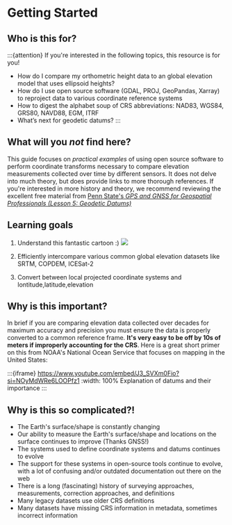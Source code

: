 # Getting Started

## Who is this for?

:::{attention} If you're interested in the following topics, this resource is for you!

   * How do I compare my orthometric height data to an global elevation model that uses ellipsoid heights?
   * How do I use open source software (GDAL, PROJ, GeoPandas, Xarray) to reproject data to various coordinate reference systems
   * How to digest the alphabet soup of CRS abbreviations: NAD83, WGS84, GRS80, NAVD88, EGM, ITRF
   * What’s next for geodetic datums?
:::

## What will you *not* find here?

This guide focuses on *practical examples* of using open source software to perform coordinate transforms necessary to compare elevation measurements collected over time by different sensors. It does not delve into much theory, but does provide links to more thorough references. If you're interested in more history and theory, we recommend reviewing the excellent free material from [Penn State's *GPS and GNSS for Geospatial Professionals (Lesson 5: Geodetic Datums)*](https://www.e-education.psu.edu/geog862/node/1669)


## Learning goals

1. Understand this fantastic cartoon :)
![](https://imgs.xkcd.com/comics/survey_marker.png)

1. Efficiently intercompare various common global elevation datasets like SRTM, COPDEM, ICESat-2

1. Convert between local projected coordinate systems and lontitude,latitude,elevation


## Why is this important?

In brief if you are comparing elevation data collected over decades for maximum accuracy and precision you must ensure the data is properly converted to a common reference frame. **It's very easy to be off by 10s of meters if improperly accounting for the CRS**. Here is a great short primer on this from NOAA's National Ocean Service that focuses on mapping in the United States:

:::{iframe} https://www.youtube.com/embed/J3_SVXm0Fio?si=NOyMdWRe6LOOPfz1
:width: 100%
Explanation of datums and their importance
:::

## Why is this so complicated?!

* The Earth's surface/shape is constantly changing
* Our ability to measure the Earth's surface/shape and locations on the surface continues to improve (Thanks GNSS!)
* The systems used to define coordinate systems and datums continues to evolve
* The support for these systems in open-source tools continue to evolve, with a lot of confusing and/or outdated documentation out there on the web
* There is a long (fascinating) history of surveying approaches, measurements, correction approaches, and definitions
* Many legacy datasets use older CRS definitions
* Many datasets have missing CRS information in metadata, sometimes incorrect information
